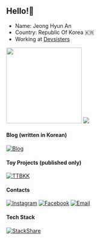 ## Hello!👋
- Name: Jeong Hyun An
- Country: Republic Of Korea 🇰🇷
- Working at [Devsisters](https://www.devsisters.com/ko/)

<img src="https://github-readme-stats.vercel.app/api?username=siner308&show_icons=true&count_private=true" height=200 />
<img src="https://github-readme-stats.vercel.app/api/top-langs/?username=siner308&layout=compact&exclude_repo=ml-study&langs_count=10"  />

#### Blog (written in Korean)
[![Blog](http://img.shields.io/badge/-Blog-663399?style=flat-square&logo=gatsby&logoColor=white&link=https://blog.siner.io)](https://blog.siner.io)

#### Toy Projects (published only)
[![TTBKK](http://img.shields.io/badge/-TTBKK-ff74a0?style=flat-square&logo=googlemaps&logoColor=white&link=https://ttbkk.com)](https://ttbkk.com)

#### Contacts
[![Instagram](https://img.shields.io/badge/-Instagram-E4405F?style=flat-square&logo=instagram&logoColor=white&link=https://www.instagram.com/siner.an/)](https://www.instagram.com/siner.an/)
[![Facebook](https://img.shields.io/badge/-Facebook-1877F2?style=flat-square&logo=facebook&logoColor=white&link=https://www.facebook.com/aan308)](https://www.facebook.com/aan308)
[![Email](https://img.shields.io/badge/-Email-EA4335?style=flat-square&logo=gmail&logoColor=white&link=mailto:siner308@gmail.com)](mailto:siner308@gmail.com)

#### Tech Stack
[![StackShare](http://img.shields.io/badge/-stackshare-0690FA?style=flat-square&logo=stackshare&logoColor=white&link=https://stackshare.io/siner308/mystack)](https://stackshare.io/siner308/mystack)
